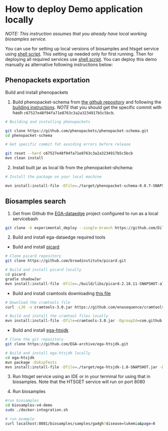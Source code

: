 # How to deploy Demo application locally

*NOTE: This instruction assumes that you already have local working biosamples service.*


You can use for setting up local versions of biosamples and htsget service using [shell script](./build_external_libs.sh). This setting up needed only for first running.
Then for deploying all required services use [shell script](./run_all_services.sh). You can deploy this demo manually as alternative following instructions below:

## Phenopackets exportation

Build and install phenopackets
1. Build phenopacket-schema from [the github repository](https://github.com/phenopackets/phenopacket-schema) and following 
the [building instructions](https://github.com/phenopackets/phenopacket-schema#building). *NOTE* that you should get the specific commit with hash `c67527e48f94fa71e8763c3a2a3234917b5c5bcb`.

```bash
# Building and installing phenopackets

git clone https://github.com/phenopackets/phenopacket-schema.git
cd phenopacket-schema

# Get specific commit fot avoiding errors before release

git reset --hard c67527e48f94fa71e8763c3a2a3234917b5c5bcb
mvn clean install
```

2. Install built jar as local lib from the phenopacket-shchema:

```bash
# Install the package on your local machine

mvn install:install-file -Dfile=./target/phenopacket-schema-0.0.7-SNAPSHOT.jar -DgroupId=org.phenopackets.schema.v1 -DartifactId=phenopacket-schema -Dversion=0.0.7-SNAPSHOT -Dpackaging=jar
```

## Biosamples search

1. Get from Github the [EGA-dataedge](https://github.com/Dilschat/ega-dataedge/tree/experimental_deploy) project configured to run as a local servicebash

```bash
git clone -b experimental_deploy --single-branch https://github.com/Dilschat/ega-dataedge.git
```

2. Build and install ega-dataedge required tools

- Build and install [picard](https://github.com/broadinstitute/picard)

```bash
# Clone picard repository
git clone https://github.com/broadinstitute/picard.git

# Build and install picard locally
cd picard
gradle shadowJar
mvn install:install-file -Dfile=./build/libs/picard-2.18.11-SNAPSHOT-all.jar  -DgroupId=com.github.picard -DartifactId=picard  -Dversion=2.18.7-SNAPSHOT-all -Dpackaging=jar
```

- Build and install cramtools downloading [this file](https://github.com/enasequence/cramtools/blob/master/cramtools-3.0.jar?raw=true)

```bash
# Download the cramtools file
curl -LJO -o cramtools-3.0.jar https://github.com/enasequence/cramtools/raw/master/cramtools-3.0.jar 

# Build and install the cramtool files locally
mvn install:install-file -Dfile=cramtools-3.0.jar -DgroupId=com.github.cramtools -DartifactId=cramtools  -Dversion=3.0 -Dpackaging=jar
```

- Build and install [ega-htsjdk](https://github.com/EGA-archive/ega-htsjdk)

```bash
# Clone the git repository
git clone https://github.com/EGA-archive/ega-htsjdk.git

# Build and install ega-htsjdk locally
cd ega-htsjdk
mvn package -DskipTests
mvn install:install-file -Dfile=./target/ega-htsjdk-1.0-SNAPSHOT.jar -DgroupId=eu.elixir.ega.ebi -DartifactId=ega-htsjdk -Dversion=1.0-SNAPSHOT -Dpackaging=jar

```

3. Run htsget service using an IDE or in your terminal for using that in biosamples. Note that the HTSGET service will run on port 8080

4. Run biosamples
```bash
#run biosamples
cd biosamples-v4-demo
sudo ./docker-integration.sh

# run example
curl localhost:8081/biosamples/samples/ga4gh?disease=lukemia&page=0 
```
 
